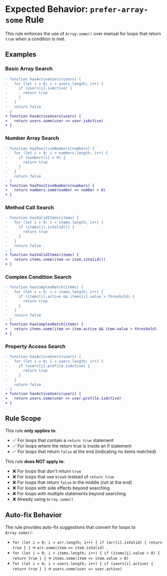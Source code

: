 # Expected Behavior: `prefer-array-some` Rule

This rule enforces the use of `Array.some()` over manual for loops that return `true` when a condition is met.

## Examples

### Basic Array Search

```diff
- function hasActiveUsers(users) {
-   for (let i = 0; i < users.length; i++) {
-     if (users[i].isActive) {
-       return true
-     }
-   }
-   return false
- }
+ function hasActiveUsers(users) {
+   return users.some(user => user.isActive)
+ }
```

### Number Array Search

```diff
- function hasPositiveNumbers(numbers) {
-   for (let i = 0; i < numbers.length; i++) {
-     if (numbers[i] > 0) {
-       return true
-     }
-   }
-   return false
- }
+ function hasPositiveNumbers(numbers) {
+   return numbers.some(number => number > 0)
+ }
```

### Method Call Search

```diff
- function hasValidItems(items) {
-   for (let i = 0; i < items.length; i++) {
-     if (items[i].isValid()) {
-       return true
-     }
-   }
-   return false
- }
+ function hasValidItems(items) {
+   return items.some(item => item.isValid())
+ }
```

### Complex Condition Search

```diff
- function hasComplexMatch(items) {
-   for (let i = 0; i < items.length; i++) {
-     if (items[i].active && items[i].value > threshold) {
-       return true
-     }
-   }
-   return false
- }
+ function hasComplexMatch(items) {
+   return items.some(item => item.active && item.value > threshold)
+ }
```

### Property Access Search

```diff
- function hasActiveUsers(users) {
-   for (let i = 0; i < users.length; i++) {
-     if (users[i].profile.isActive) {
-       return true
-     }
-   }
-   return false
- }
+ function hasActiveUsers(users) {
+   return users.some(user => user.profile.isActive)
+ }
```

## Rule Scope

This rule **only applies to**:

- ✅ For loops that contain a `return true` statement
- ✅ For loops where the return true is inside an if statement
- ✅ For loops that return `false` at the end (indicating no items matched)

This rule **does NOT apply to**:

- ❌ For loops that don't return `true`
- ❌ For loops that use `break` instead of `return true`
- ❌ For loops that return `false` in the middle (not at the end)
- ❌ For loops with side effects beyond searching
- ❌ For loops with multiple statements beyond searching
- ❌ Already using `Array.some()`

## Auto-fix Behavior

The rule provides auto-fix suggestions that convert for loops to `Array.some()`:

- `for (let i = 0; i < arr.length; i++) { if (arr[i].isValid) { return true } }` → `arr.some(item => item.isValid)`
- `for (let i = 0; i < items.length; i++) { if (items[i].value > 0) { return true } }` → `items.some(item => item.value > 0)`
- `for (let i = 0; i < users.length; i++) { if (users[i].active) { return true } }` → `users.some(user => user.active)`
